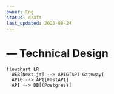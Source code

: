 ```yaml
---
owner: Eng
status: draft
last_updated: 2025-08-24
---
```

# <Feature> — Technical Design

```mermaid
flowchart LR
  WEB[Next.js] --> APIG[API Gateway]
  APIG --> API[FastAPI]
  API --> DB[(Postgres)]
